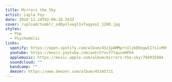 ```yaml
---
title: Mirrors the Sky
artist: Layla Foy
date: 2018-11-24T02:09:10.543Z
cover: /upload/tumblr_od8ynlxegl1vfaqyoo1_1280.jpg
styles:
  - Pop
  - Psychedelic
links:
  spotify: https://open.spotify.com/album/4SzIpAMMprn1lzbEKogwCI?si=M9ViRHUNSfCGSp6IxNXhDw
  youtube: https://music.youtube.com/watch?v=77lquzoHPk4
  applemusic: https://music.apple.com/album/mirrors-the-sky/784935884
  soundcloud: ""
  bandcamp: ""
  deezer: https://www.deezer.com/album/45345721
---
```

